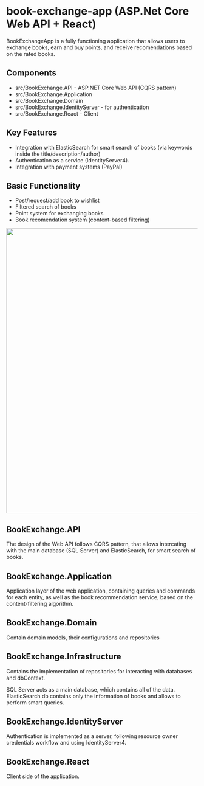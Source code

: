# book-exchange-app (ASP.Net Core Web API + React)
BookExchangeApp is a fully functioning application that allows users to exchange books, earn and buy points, and receive recomendations based on the rated books.


## Components
- src/BookExchange.API - ASP.NET Core Web API (CQRS pattern)
- src/BookExchange.Application
- src/BookExchange.Domain
- src/BookExchange.IdentityServer - for authentication
- src/BookExchange.React - Client

## Key Features 
* Integration with ElasticSearch for smart search of books (via keywords inside the title/description/author)
* Authentication as a service (IdentityServer4).
* Integration with payment systems (PayPal)


## Basic Functionality
- Post/request/add book to wishlist
- Filtered search of books
- Point system for exchanging books
- Book recomendation system (content-based filtering)

<img src="https://github.com/dimatrubca/book-exchange-app/blob/master/images/profile_wishlist.png" width="750">


## BookExchange.API
The design of the Web API follows CQRS pattern, that allows intercating with the main database (SQL Server) and ElasticSearch, for smart search of books.

## BookExchange.Application
Application layer of the web application, containing queries and commands for each entity, as well as the book recommendation service, based on the content-filtering algorithm.

## BookExchange.Domain
Contain domain models, their configurations and repositories

## BookExchange.Infrastructure
Contains the implementation of repositories for interacting with databases and dbContext.

SQL Server acts as a main database, which contains all of the data. ElasticSearch db contains only the information of books and allows to perform smart queries.

## BookExchange.IdentityServer
Authentication is implemented as a server, following resource owner credentials workflow and using IdentityServer4.

## BookExchange.React
Client side of the application.
